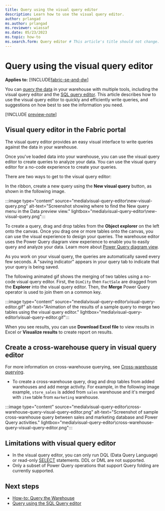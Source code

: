 ```yaml
---
title: Query using the visual query editor
description: Learn how to use the visual query editor.
author: prlangad
ms.author: prlangad
ms.reviewer: wiassaf
ms.date: 05/23/2023
ms.topic: how-to
ms.search.form: Query editor # This article's title should not change. If so, contact engineering.
---
```

# Query using the visual query editor

**Applies to:** [!INCLUDE[fabric-se-and-dw](includes/applies-to-version/fabric-se-and-dw.md)]

You can [query the data](query-warehouse.md) in your warehouse with multiple tools, including the visual query editor and the [SQL query editor](sql-query-editor.md). This article describes how to use the visual query editor to quickly and efficiently write queries, and suggestions on how best to see the information you need.

[!INCLUDE [preview-note](../includes/preview-note.md)]

## Visual query editor in the Fabric portal

The visual query editor provides an easy visual interface to write queries against the data in your warehouse.

Once you've loaded data into your warehouse, you can use the visual query editor to create queries to analyze your data. You can use the visual query editor for a no-code experience to create your queries.

There are two ways to get to the visual query editor:

In the ribbon, create a new query using the **New visual query** button, as shown in the following image.

:::image type="content" source="media\visual-query-editor\new-visual-query.png" alt-text="Screenshot showing where to find the New query menu in the Data preview view." lightbox="media\visual-query-editor\new-visual-query.png":::

To create a query, drag and drop tables from the **Object explorer** on the left onto the canvas. Once you drag one or more tables onto the canvas, you can use the visual experience to design your queries. The warehouse editor uses the Power Query diagram view experience to enable you to easily query and analyze your data. Learn more about [Power Query diagram view](/power-query/diagram-view).

As you work on your visual query, the queries are automatically saved every few seconds. A "saving indicator" appears in your query tab to indicate that your query is being saved.

The following animated gif shows the merging of two tables using a no-code visual query editor. First, the `DimCity` then `FactSale` are dragged from the **Explorer** into the visual query editor. Then, the **Merge** Power Query operator is used to join them on a common key.


:::image type="content" source="media\visual-query-editor\visual-query-editor.gif" alt-text="Animation of the results of a sample query to merge two tables using the visual query editor." lightbox="media\visual-query-editor\visual-query-editor.gif":::

When you see results, you can use **Download Excel file** to view results in Excel or **Visualize results** to create report on results.

## Create a cross-warehouse query in visual query editor

For more information on cross-warehouse querying, see [Cross-warehouse querying](query-warehouse.md#write-a-cross-database-query).

- To create a cross-warehouse query, drag and drop tables from added warehouses and add merge activity. For example, in the following image example, `store_sales` is added from `sales` warehouse and it's merged with `item` table from `marketing` warehouse.

:::image type="content" source="media\visual-query-editor\cross-warehouse-query-visual-query-editor.png" alt-text="Screenshot of sample cross-warehouse query between sales and marketing database and Power Query activities." lightbox="media\visual-query-editor\cross-warehouse-query-visual-query-editor.png":::

## Limitations with visual query editor

- In the visual query editor, you can only run DQL (Data Query Language) or read-only [SELECT](/sql/t-sql/queries/select-transact-sql?view=fabric&preserve-view=true) statements. DDL or DML are not supported.
- Only a subset of Power Query operations that support Query folding are currently supported.

## Next steps

- [How-to: Query the Warehouse](query-warehouse.md)
- [Query using the SQL Query editor](sql-query-editor.md)
